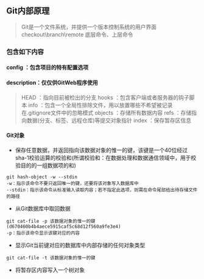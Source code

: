 ## Git内部原理

>Git是一个文件系统，并提供一个版本控制系统的用户界面
>checkout\branch\remote
>底层命令、上层命令

### 包含如下内容

#### config	   ：包含项目的特有配置选项
#### description：仅仅供GitWeb程序使用

>HEAD       ：指向目前被检出的分支
>hooks	   ：包含客户端或者服务器的钩子脚本
>info	   ：包含一个全局性排除文件，用以放置哪些不希望被记录在.gitignore文件中的忽略模式
>objects    ：存储所有数据内容
>refs	   ：存储指向数据(分支、标签、远程仓库)等提交对象指针
>index      ：保存暂存区信息

#### Git对象

* 保存任意数据，并返回指向该数据对象的惟一的键，该键是一个40位经过sha-1校验运算的校验和(所谓校验和：在数据处理和数据通信领域中，用于校验目的的一组数据项的和)

```shell
git hash-object -w --stdin
-w：指示该命令不要只返回唯一的键，还要将该对象写入数据库中
--stdin：指示该命令从标准输入读取内容；若不指定此选项，则需在命令尾部给出待存储文件的路径
```

* 从Git数据库中取回数据

```shell
git cat-file -p 该数据对象的惟一的键(d670460b4b4aece5915caf5c68d12f560a9fe3e4)
-p：指示该命令显示该键对应的内容
```

* 显示Git当前键对应的数据库中内部存储的任何对象类型

```shell
git cat-file -t 该数据对象的惟一的键
```

* 将暂存区内容写入一个树对象



